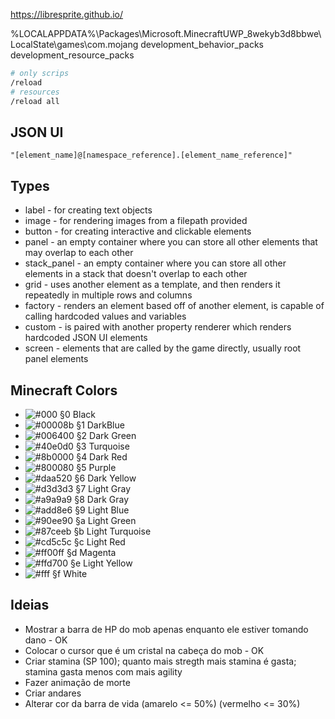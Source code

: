 https://libresprite.github.io/

%LOCALAPPDATA%\Packages\Microsoft.MinecraftUWP_8wekyb3d8bbwe\LocalState\games\com.mojang
development_behavior_packs
development_resource_packs

```sh
# only scrips
/reload
# resources
/reload all
```


## JSON UI

```
"[element_name]@[namespace_reference].[element_name_reference]"
```

## Types

- label - for creating text objects
- image - for rendering images from a filepath provided
- button - for creating interactive and clickable elements
- panel - an empty container where you can store all other elements that may overlap to each other
- stack_panel - an empty container where you can store all other elements in a stack that doesn't overlap to each other
- grid - uses another element as a template, and then renders it repeatedly in multiple rows and columns
- factory - renders an element based off of another element, is capable of calling hardcoded values and variables
- custom - is paired with another property renderer which renders hardcoded JSON UI elements
- screen - elements that are called by the game directly, usually root panel elements

## Minecraft Colors

- ![#000](https://placehold.co/15x15/black/black.png) §0 Black
- ![#00008b](https://placehold.co/15x15/darkblue/darkblue.png) §1 DarkBlue
- ![#006400](https://placehold.co/15x15/darkgreen/darkgreen.png) §2 Dark Green
- ![#40e0d0](https://placehold.co/15x15/turquoise/turquoise.png) §3 Turquoise
- ![#8b0000](https://placehold.co/15x15/darkred/darkred.png) §4 Dark Red
- ![#800080](https://placehold.co/15x15/purple/purple.png) §5 Purple
- ![#daa520](https://placehold.co/15x15/goldenrod/goldenrod.png) §6 Dark Yellow
- ![#d3d3d3](https://placehold.co/15x15/lightgray/lightgray.png) §7 Light Gray
- ![#a9a9a9](https://placehold.co/15x15/darkgray/darkgray.png) §8 Dark Gray
- ![#add8e6](https://placehold.co/15x15/dodgerblue/dodgerblue.png) §9 Light Blue
- ![#90ee90](https://placehold.co/15x15/lightgreen/lightgreen.png) §a Light Green
- ![#87ceeb](https://placehold.co/15x15/skyblue/skyblue.png) §b Light Turquoise
- ![#cd5c5c](https://placehold.co/15x15/cd5c5c/cd5c5c.png) §c Light Red
- ![#ff00ff](https://placehold.co/15x15/magenta/magenta.png) §d Magenta
- ![#ffd700](https://placehold.co/15x15/gold/gold.png) §e Light Yellow
- ![#fff](https://placehold.co/15x15/white/white.png) §f White


## Ideias

- Mostrar a barra de HP do mob apenas enquanto ele estiver tomando dano - OK
- Colocar o cursor que é um cristal na cabeça do mob - OK
- Criar stamina (SP 100); quanto mais stregth mais stamina é gasta; stamina gasta menos com mais agility
- Fazer animação de morte
- Criar andares
- Alterar cor da barra de vida (amarelo <= 50%) (vermelho <= 30%)